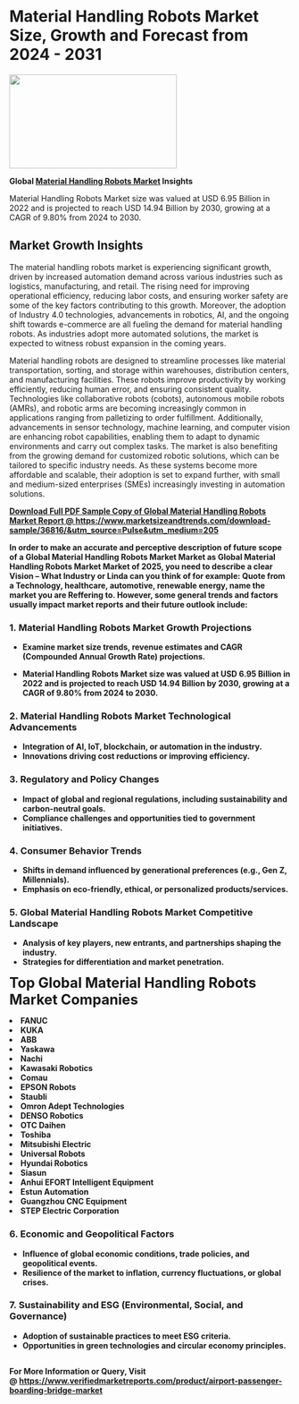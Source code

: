 <H1>Material Handling Robots Market Size, Growth and Forecast from 2024 - 2031</H1><img class="aligncenter size-medium wp-image-584254" src="https://thirdeyenews.in/wp-content/uploads/2024/09/Global-Market-Research-300x168.jpeg" alt="" width="300" height="168" /><p><strong>Global&nbsp;<a href="https://www.marketsizeandtrends.com/download-sample/36816/&amp;utm_source=Pulse&amp;utm_medium=205">Material Handling Robots Market</a> Insights</strong></p><p>Material Handling Robots Market size was valued at USD 6.95 Billion in 2022 and is projected to reach USD 14.94 Billion by 2030, growing at a CAGR of 9.80% from 2024 to 2030.</p><p><h2>Market Growth Insights</h2> <p>The material handling robots market is experiencing significant growth, driven by increased automation demand across various industries such as logistics, manufacturing, and retail. The rising need for improving operational efficiency, reducing labor costs, and ensuring worker safety are some of the key factors contributing to this growth. Moreover, the adoption of Industry 4.0 technologies, advancements in robotics, AI, and the ongoing shift towards e-commerce are all fueling the demand for material handling robots. As industries adopt more automated solutions, the market is expected to witness robust expansion in the coming years.</p> <p><strong><a href="#"></a></strong></p> <p>Material handling robots are designed to streamline processes like material transportation, sorting, and storage within warehouses, distribution centers, and manufacturing facilities. These robots improve productivity by working efficiently, reducing human error, and ensuring consistent quality. Technologies like collaborative robots (cobots), autonomous mobile robots (AMRs), and robotic arms are becoming increasingly common in applications ranging from palletizing to order fulfillment. Additionally, advancements in sensor technology, machine learning, and computer vision are enhancing robot capabilities, enabling them to adapt to dynamic environments and carry out complex tasks. The market is also benefiting from the growing demand for customized robotic solutions, which can be tailored to specific industry needs. As these systems become more affordable and scalable, their adoption is set to expand further, with small and medium-sized enterprises (SMEs) increasingly investing in automation solutions.</p> <p><strong><a href="#"></p><p><span class=""><strong>Download Full PDF Sample Copy of Global Material Handling Robots Market Report</strong> @ <a href="https://www.marketsizeandtrends.com/download-sample/36816/&amp;utm_source=Pulse&amp;utm_medium=205" target="_blank">https://www.marketsizeandtrends.com/download-sample/36816/&amp;utm_source=Pulse&amp;utm_medium=205</a></span></p><p>In order to make an accurate and perceptive description of future scope of a Global&nbsp;Material Handling Robots Market Market as Global&nbsp;Material Handling Robots Market Market of 2025, you need to describe a clear Vision &ndash; What Industry or Linda can you think of for example: Quote from a Technology, healthcare, automotive, renewable energy, name the market you are Reffering to. However, some general trends and factors usually impact market reports and their future outlook include:</p><h3>1.&nbsp;<strong>Material Handling Robots Market Growth Projections</strong></h3><ul><li>Examine market size trends, revenue estimates and CAGR (Compounded Annual Growth Rate) projections.</li><li><p>Material Handling Robots Market size was valued at USD 6.95 Billion in 2022 and is projected to reach USD 14.94 Billion by 2030, growing at a CAGR of 9.80% from 2024 to 2030.</p></li></ul><h3>2.&nbsp;<strong>Material Handling Robots Market Technological Advancements</strong></h3><ul><li>Integration of AI, IoT, blockchain, or automation in the industry.</li><li>Innovations driving cost reductions or improving efficiency.</li></ul><h3>3.&nbsp;<strong>Regulatory and Policy Changes</strong></h3><ul><li>Impact of global and regional regulations, including sustainability and carbon-neutral goals.</li><li>Compliance challenges and opportunities tied to government initiatives.</li></ul><h3>4.&nbsp;<strong>Consumer Behavior Trends</strong></h3><ul><li>Shifts in demand influenced by generational preferences (e.g., Gen Z, Millennials).</li><li>Emphasis on eco-friendly, ethical, or personalized products/services.</li></ul><h3>5.&nbsp;<strong>Global Material Handling Robots Market Competitive Landscape</strong></h3><ul><li>Analysis of key players, new entrants, and partnerships shaping the industry.</li><li>Strategies for differentiation and market penetration.</li></ul><p data-pm-slice="1 1 []"><span style="color: inherit; font-family: inherit; font-size: 25px;">Top Global Material Handling Robots Market Companies</span></p><div class="" data-test-id=""><p><li>FANUC</li><li> KUKA</li><li> ABB</li><li> Yaskawa</li><li> Nachi</li><li> Kawasaki Robotics</li><li> Comau</li><li> EPSON Robots</li><li> Staubli</li><li> Omron Adept Technologies</li><li> DENSO Robotics</li><li> OTC Daihen</li><li> Toshiba</li><li> Mitsubishi Electric</li><li> Universal Robots</li><li> Hyundai Robotics</li><li> Siasun</li><li> Anhui EFORT Intelligent Equipment</li><li> Estun Automation</li><li> Guangzhou CNC Equipment</li><li> STEP Electric Corporation </li></p></div><h3>6.&nbsp;<strong>Economic and Geopolitical Factors</strong></h3><ul><li>Influence of global economic conditions, trade policies, and geopolitical events.</li><li>Resilience of the market to inflation, currency fluctuations, or global crises.</li></ul><h3>7.&nbsp;<strong>Sustainability and ESG (Environmental, Social, and Governance)</strong></h3><ul><li>Adoption of sustainable practices to meet ESG criteria.</li><li>Opportunities in green technologies and circular economy principles.</li></ul><h2><strong style="font-size: 14px;">For More Information or Query, Visit @&nbsp;</strong><a style="background-color: #ffffff; font-size: 14px;" href="https://www.marketsizeandtrends.com/report/material-handling-robots-market/" target="_blank">https://www.verifiedmarketreports.com/product/airport-passenger-boarding-bridge-market</a></h2>
